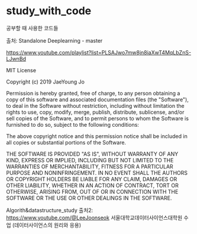 # study_with_code
공부할 때 사용한 코드들

출처: Standalone Deeplearning - master

https://www.youtube.com/playlist?list=PLSAJwo7mw8jn8iaXwT4MqLbZnS-LJwnBd

MIT License

Copyright (c) 2019 JaeYoung Jo

Permission is hereby granted, free of charge, to any person obtaining a copy
of this software and associated documentation files (the "Software"), to deal
in the Software without restriction, including without limitation the rights
to use, copy, modify, merge, publish, distribute, sublicense, and/or sell
copies of the Software, and to permit persons to whom the Software is
furnished to do so, subject to the following conditions:

The above copyright notice and this permission notice shall be included in all
copies or substantial portions of the Software.

THE SOFTWARE IS PROVIDED "AS IS", WITHOUT WARRANTY OF ANY KIND, EXPRESS OR
IMPLIED, INCLUDING BUT NOT LIMITED TO THE WARRANTIES OF MERCHANTABILITY,
FITNESS FOR A PARTICULAR PURPOSE AND NONINFRINGEMENT. IN NO EVENT SHALL THE
AUTHORS OR COPYRIGHT HOLDERS BE LIABLE FOR ANY CLAIM, DAMAGES OR OTHER
LIABILITY, WHETHER IN AN ACTION OF CONTRACT, TORT OR OTHERWISE, ARISING FROM,
OUT OF OR IN CONNECTION WITH THE SOFTWARE OR THE USE OR OTHER DEALINGS IN THE
SOFTWARE.


Algorith&datastructure_study
출처2: https://www.youtube.com/@LeeJoonseok
서울대학교데이터사이언스대학원 수업 (데이터사이언스의 원리와 응용)